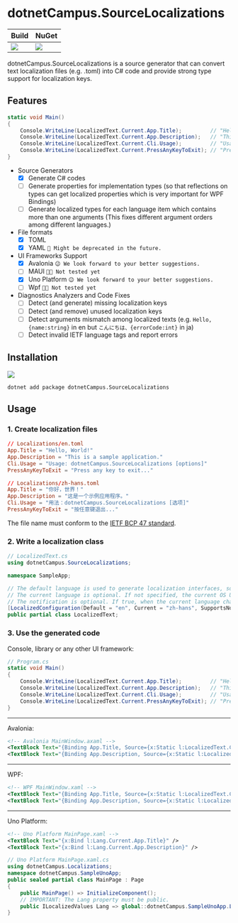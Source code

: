 # dotnetCampus.SourceLocalizations

| Build | NuGet |
|--|--|
|![](https://github.com/dotnet-campus/dotnetCampus.SourceLocalizations/workflows/.NET%20Core/badge.svg)|[![](https://img.shields.io/nuget/v/dotnetCampus.SourceLocalizations.svg)](https://www.nuget.org/packages/dotnetCampus.SourceLocalizations)|

dotnetCampus.SourceLocalizations is a source generator that can convert text localization files (e.g. .toml) into C# code and provide strong type support for localization keys.

## Features

```csharp
static void Main()
{
    Console.WriteLine(LocalizedText.Current.App.Title);         // "Hello, World!"
    Console.WriteLine(LocalizedText.Current.App.Description);   // "This is a sample application."
    Console.WriteLine(LocalizedText.Current.Cli.Usage);         // "Usage: dotnetCampus.SourceLocalizations [options]"
    Console.WriteLine(LocalizedText.Current.PressAnyKeyToExit); // "Press any key to exit..."
}
```

- Source Generators
    - [x] Generate C# codes
    - [ ] Generate properties for implementation types (so that reflections on types can get localized properties which is very important for WPF Bindings)
    - [ ] Generate localized types for each language item which contains more than one arguments (This fixes different argument orders among different languages.)
- File formats
    - [x] TOML
    - [x] YAML `🤡 Might be deprecated in the future.`
- UI Frameworks Support
    - [x] Avalonia      `😉 We look forward to your better suggestions.`
    - [ ] MAUI          `😶‍🌫️ Not tested yet`
    - [x] Uno Platform  `😉 We look forward to your better suggestions.`
    - [ ] Wpf           `😶‍🌫️ Not tested yet`
- Diagnostics Analyzers and Code Fixes
    - [ ] Detect (and generate) missing localization keys
    - [ ] Detect (and remove) unused localization keys
    - [ ] Detect arguments mismatch among localized texts (e.g. `Hello, {name:string}` in en but `こんにちは、{errorCode:int}` in ja)
    - [ ] Detect invalid IETF language tags and report errors

## Installation

[![](https://img.shields.io/nuget/v/dotnetCampus.SourceLocalizations.svg)](https://www.nuget.org/packages/dotnetCampus.SourceLocalizations)

```shell
dotnet add package dotnetCampus.SourceLocalizations
```

## Usage

### 1. Create localization files

```toml
// Localizations/en.toml
App.Title = "Hello, World!"
App.Description = "This is a sample application."
Cli.Usage = "Usage: dotnetCampus.SourceLocalizations [options]"
PressAnyKeyToExit = "Press any key to exit..."
```

```toml
// Localizations/zh-hans.toml
App.Title = "你好，世界！"
App.Description = "这是一个示例应用程序。"
Cli.Usage = "用法：dotnetCampus.SourceLocalizations [选项]"
PressAnyKeyToExit = "按任意键退出..."
```

The file name must conform to the [IETF BCP 47 standard](https://en.wikipedia.org/wiki/IETF_language_tag).

### 2. Write a localization class

```csharp
// LocalizedText.cs
using dotnetCampus.SourceLocalizations;

namespace SampleApp;

// The default language is used to generate localization interfaces, so it must be the most complete one.
// The current language is optional. If not specified, the current OS UI language will be used.
// The notification is optional. If true, when the current language changes, the UI will be notified to update the localization text.
[LocalizedConfiguration(Default = "en", Current = "zh-hans", SupportsNotification = false)]
public partial class LocalizedText;
```

### 3. Use the generated code

Console, library or any other UI framework:

```csharp
// Program.cs
static void Main()
{
    Console.WriteLine(LocalizedText.Current.App.Title);         // "Hello, World!"
    Console.WriteLine(LocalizedText.Current.App.Description);   // "This is a sample application."
    Console.WriteLine(LocalizedText.Current.Cli.Usage);         // "Usage: dotnetCampus.SourceLocalizations [options]"
    Console.WriteLine(LocalizedText.Current.PressAnyKeyToExit); // "Press any key to exit..."
}
```

---

Avalonia:

```xml
<!-- Avalonia MainWindow.axaml -->
<TextBlock Text="{Binding App.Title, Source={x:Static l:LocalizedText.Current}}" />
<TextBlock Text="{Binding App.Description, Source={x:Static l:LocalizedText.Current}}" />
```

---

WPF:

```xml
<!-- WPF MainWindow.xaml -->
<TextBlock Text="{Binding App.Title, Source={x:Static l:LocalizedText.Current}, Mode=OneWay}" />
<TextBlock Text="{Binding App.Description, Source={x:Static l:LocalizedText.Current}, Mode=OneWay}" />
```

---

Uno Platform:

```xml
<!-- Uno Platform MainPage.xaml -->
<TextBlock Text="{x:Bind l:Lang.Current.App.Title}" />
<TextBlock Text="{x:Bind l:Lang.Current.App.Description}" />
```

```csharp
// Uno Platform MainPage.xaml.cs
using dotnetCampus.Localizations;
namespace dotnetCampus.SampleUnoApp;
public sealed partial class MainPage : Page
{
    public MainPage() => InitializeComponent();
    // IMPORTANT: The Lang property must be public.
    public ILocalizedValues Lang => global::dotnetCampus.SampleUnoApp.Localizations.LocalizedText.Current;
}
```
